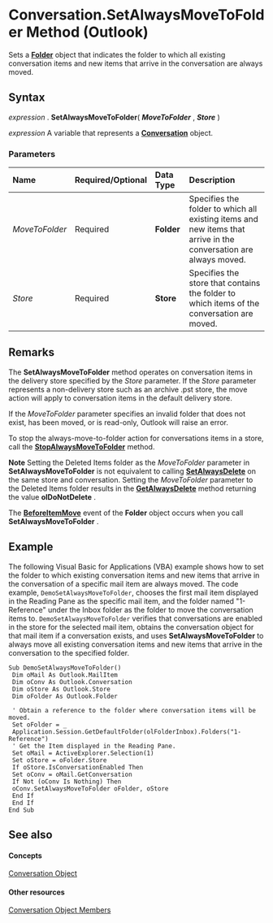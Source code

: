 
# Conversation.SetAlwaysMoveToFolder Method (Outlook)

Sets a  **[Folder](3cf6cda8-6d70-666e-2643-9d9c5b9cacfc.md)** object that indicates the folder to which all existing conversation items and new items that arrive in the conversation are always moved.


## Syntax

 _expression_ . **SetAlwaysMoveToFolder**( **_MoveToFolder_** , **_Store_** )

 _expression_ A variable that represents a **[Conversation](2705d38a-ebc0-e5a7-208b-ffe1f5446b1b.md)** object.


### Parameters



|**Name**|**Required/Optional**|**Data Type**|**Description**|
|:-----|:-----|:-----|:-----|
| _MoveToFolder_|Required| **Folder**|Specifies the folder to which all existing items and new items that arrive in the conversation are always moved.|
| _Store_|Required| **Store**|Specifies the store that contains the folder to which items of the conversation are moved.|

## Remarks

The  **SetAlwaysMoveToFolder** method operates on conversation items in the delivery store specified by the _Store_ parameter. If the _Store_ parameter represents a non-delivery store such as an archive .pst store, the move action will apply to conversation items in the default delivery store.

If the  _MoveToFolder_ parameter specifies an invalid folder that does not exist, has been moved, or is read-only, Outlook will raise an error.

To stop the always-move-to-folder action for conversations items in a store, call the  **[StopAlwaysMoveToFolder](3be830e9-ceea-369c-1f7b-966c68cfb8fd.md)** method.




 **Note**  Setting the Deleted Items folder as the  _MoveToFolder_ parameter in **SetAlwaysMoveToFolder** is not equivalent to calling **[SetAlwaysDelete](f13fce28-864e-a607-304d-a3722845cdd8.md)** on the same store and conversation. Setting the _MoveToFolder_ parameter to the Deleted Items folder results in the **[GetAlwaysDelete](95843bf3-7fff-fab0-ca7b-014ba290d718.md)** method returning the value **olDoNotDelete** .

The  **[BeforeItemMove](db75bc05-c80e-e6b8-d017-2150bc942712.md)** event of the **Folder** object occurs when you call **SetAlwaysMoveToFolder** .


## Example

The following Visual Basic for Applications (VBA) example shows how to set the folder to which existing conversation items and new items that arrive in the conversation of a specific mail item are always moved. The code example,  `DemoSetAlwaysMoveToFolder`, chooses the first mail item displayed in the Reading Pane as the specific mail item, and the folder named "1-Reference" under the Inbox folder as the folder to move the conversation items to.  `DemoSetAlwaysMoveToFolder` verifies that conversations are enabled in the store for the selected mail item, obtains the conversation object for that mail item if a conversation exists, and uses **SetAlwaysMoveToFolder** to always move all existing conversation items and new items that arrive in the conversation to the specified folder.


```
Sub DemoSetAlwaysMoveToFolder() 
 Dim oMail As Outlook.MailItem 
 Dim oConv As Outlook.Conversation 
 Dim oStore As Outlook.Store 
 Dim oFolder As Outlook.Folder 
 
 ' Obtain a reference to the folder where conversation items will be moved. 
 Set oFolder = _ 
 Application.Session.GetDefaultFolder(olFolderInbox).Folders("1-Reference") 
 ' Get the Item displayed in the Reading Pane. 
 Set oMail = ActiveExplorer.Selection(1) 
 Set oStore = oFolder.Store 
 If oStore.IsConversationEnabled Then 
 Set oConv = oMail.GetConversation 
 If Not (oConv Is Nothing) Then 
 oConv.SetAlwaysMoveToFolder oFolder, oStore 
 End If 
 End If 
End Sub
```


## See also


#### Concepts


[Conversation Object](2705d38a-ebc0-e5a7-208b-ffe1f5446b1b.md)
#### Other resources


[Conversation Object Members](09ff1e8e-7c5a-0b1e-e8e2-e259f66f71c8.md)
